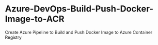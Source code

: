 # Azure-DevOps-Build-Push-Docker-Image-to-ACR
Create Azure Pipeline to Build and Push Docker Image to Azure Container Registry
